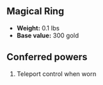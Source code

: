 ## Magical Ring

- **Weight:** 0.1 lbs
- **Base value:** 300 gold

## Conferred powers

1. Teleport control when worn
